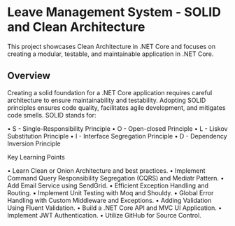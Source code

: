 
# Leave Management System - SOLID and Clean Architecture

This project showcases Clean Architecture in .NET Core and focuses on creating a modular, testable, and maintainable application in .NET Core.
## Overview

Creating a solid foundation for a .NET Core application requires careful architecture to ensure maintainability and testability. Adopting SOLID principles ensures code quality, facilitates agile development, and mitigates code smells. SOLID stands for:

• S - Single-Responsibility Principle
• O - Open-closed Principle
• L - Liskov Substitution Principle
• I - Interface Segregation Principle
• D - Dependency Inversion Principle

Key Learning Points

• Learn Clean or Onion Architecture and best practices.
• Implement Command Query Responsibility Segregation (CQRS) and Mediatr Pattern.
• Add Email Service using SendGrid.
• Efficient Exception Handling and Routing.
• Implement Unit Testing with Moq and Shouldy.
• Global Error Handling with Custom Middleware and Exceptions.
• Adding Validation Using Fluent Validation.
• Build a .NET Core API and MVC UI Application.
• Implement JWT Authentication.
• Utilize GitHub for Source Control.

